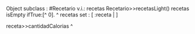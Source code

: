Object subclass : #Recetario
v.i.: recetas
Recetario>>recetasLight()
    recetas isEmpty ifTrue:[^ 0].
   ^ recetas set : [ :receta |
]




receta>>cantidadCalorias
^
